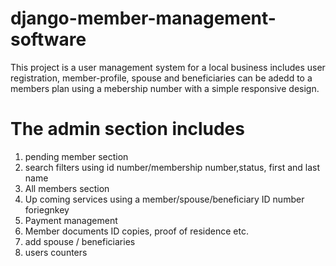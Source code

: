# django-member-management-software

This project is a user management system for a local business includes user registration, member-profile, spouse and beneficiaries can be adedd to a members plan using a mebership number with a simple responsive design.

# The admin section includes 
1) pending member section
2) search filters using id number/membership number,status, first and last name
2) All members section
3) Up coming services using a member/spouse/beneficiary ID number foriegnkey 
4) Payment management 
5) Member documents ID copies, proof of residence etc.
6) add spouse / beneficiaries
7) users counters
